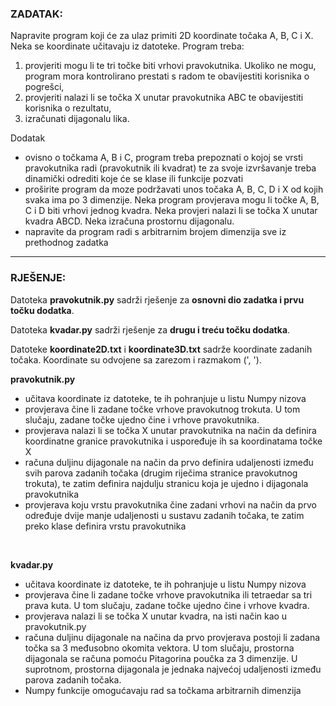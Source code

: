 ### ZADATAK:
Napravite program koji će za ulaz primiti 2D koordinate točaka A, B, C i X. Neka se koordinate učitavaju iz datoteke. Program treba:
1. provjeriti mogu li te tri točke biti vrhovi pravokutnika. Ukoliko ne mogu, program mora kontrolirano prestati s radom te obavijestiti korisnika o pogrešci,
2. provjeriti nalazi li se točka X unutar pravokutnika ABC te obavijestiti korisnika o rezultatu,
3. izračunati dijagonalu lika.

Dodatak

- ovisno o točkama A, B i C, program treba prepoznati o kojoj se vrsti pravokutnika radi (pravokutnik ili kvadrat) te za svoje izvršavanje treba dinamički odrediti koje će se klase ili funkcije pozvati
- proširite program da moze podržavati unos točaka A, B, C, D i X od kojih svaka ima po 3 dimenzije. Neka program provjerava mogu li točke A, B, C i D biti vrhovi jednog kvadra. Neka provjeri nalazi li se točka X unutar kvadra ABCD. Neka izračuna prostornu dijagonalu.
- napravite da program radi s arbitrarnim brojem dimenzija sve iz prethodnog zadatka

<hr>



### RJEŠENJE:

Datoteka **pravokutnik.py** sadrži rješenje za **osnovni dio zadatka i prvu točku dodatka**.

Datoteka **kvadar.py** sadrži rješenje za **drugu i treću točku dodatka**.

Datoteke **koordinate2D.txt** i **koordinate3D.txt** sadrže koordinate zadanih točaka. Koordinate su odvojene sa zarezom i razmakom (', ').
<br>

**pravokutnik.py**
- učitava koordinate iz datoteke, te ih pohranjuje u listu Numpy nizova
- provjerava čine li zadane točke vrhove pravokutnog trokuta. U tom slučaju, zadane točke ujedno čine i vrhove pravokutnika.
- provjerava nalazi li se točka X unutar pravokutnika na način da definira koordinatne granice pravokutnika i uspoređuje ih sa koordinatama točke X
- računa duljinu dijagonale na način da prvo definira udaljenosti između svih parova zadanih točaka (drugim riječima stranice pravokutnog trokuta), te zatim definira najdulju stranicu koja je ujedno i dijagonala pravokutnika
- provjerava koju vrstu pravokutnika čine zadani vrhovi na način da prvo određuje dvije manje udaljenosti u sustavu zadanih točaka, te zatim preko klase definira vrstu pravokutnika

<br>

**kvadar.py**
- učitava koordinate iz datoteke, te ih pohranjuje u listu Numpy nizova
- provjerava čine li zadane točke vrhove pravokutnika ili tetraedar sa tri prava kuta. U tom slučaju, zadane točke ujedno čine i vrhove kvadra.
- provjerava nalazi li se točka X unutar kvadra, na isti način kao u pravokutnik.py
- računa duljinu dijagonale na načina da prvo provjerava postoji li zadana točka sa 3 međusobno okomita vektora. U tom slučaju, prostorna dijagonala se računa pomoću Pitagorina poučka za 3 dimenzije. U suprotnom, prostorna dijagonala je jednaka najvećoj udaljenosti između parova zadanih točaka.
- Numpy funkcije omogućavaju rad sa točkama arbitrarnih dimenzija
